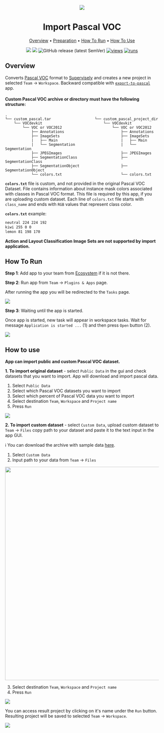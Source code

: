 <div align="center" markdown>
<img src="https://user-images.githubusercontent.com/106374579/183417669-9b412a8c-98f4-4ae0-bac6-738e879cf849.png"/>

# Import Pascal VOC

<p align="center">
  <a href="#Overview">Overview</a> •
  <a href="#Preparation">Preparation</a> •
  <a href="#How-To-Run">How To Run</a> •
  <a href="#How-To-Use">How To Use</a>
</p>
  
[![](https://img.shields.io/badge/supervisely-ecosystem-brightgreen)](https://ecosystem.supervisely.com/apps/supervisely-ecosystem/import-pascal-voc)
[![](https://img.shields.io/badge/slack-chat-green.svg?logo=slack)](https://supervisely.com/slack)
![GitHub release (latest SemVer)](https://img.shields.io/github/v/release/supervisely-ecosystem/import-pascal-voc)
[![views](https://app.supervisely.com/img/badges/views/supervisely-ecosystem/import-pascal-voc.png)](https://supervisely.com)
[![runs](https://app.supervisely.com/img/badges/runs/supervisely-ecosystem/import-pascal-voc.png)](https://supervisely.com)

</div>

## Overview
Converts [Pascal VOC](http://host.robots.ox.ac.uk/pascal/VOC/) format to [Supervisely](https://docs.supervisely.com/data-organization/00_ann_format_navi) and creates a new project in selected `Team` -> `Workspace`. Backward compatible with [`export-to-pascal`](https://github.com/supervisely-ecosystem/export-to-pascal-voc) app.


#### Custom Pascal VOC archive or directory must have the following structure:
```
.
└── custom_pascal.tar                    └── custom_pascal_project_dir
    └── VOCdevkit                            └── VOCdevkit
        └── VOC or VOC2012                       └── VOC or VOC2012               
            ├── Annotations                          ├── Annotations              
            ├── ImageSets                            ├── ImageSets                
            |   ├── Main                             |   ├── Main                 
            |   └── Segmentation                     |   └── Segmentation         
            ├── JPEGImages                           ├── JPEGImages               
            ├── SegmentationClass                    ├── SegmentationClass        
            ├── SegmentationObject                   ├── SegmentationObject       
            └── colors.txt                           └── colors.txt               
```

**`colors.txt`** file is custom, and not provided in the original Pascal VOC Dataset. File contains information about instance mask colors associated with classes in Pascal VOC format. This file is required by this app, if you are uploading custom dataset. Each line of `colors.txt` file starts with `class_name` and ends with `RGB` values that represent class color.

**`colors.txt`** example:
```txt
neutral 224 224 192
kiwi 255 0 0
lemon 81 198 170
```

**Action and Layout Classification Image Sets are not supported by import application.**

## How To Run 
**Step 1**: Add app to your team from [Ecosystem](https://ecosystem.supervisely.com/apps/import-pascal-voc) if it is not there.

**Step 2**: Run app from `Team` -> `Plugins & Apps` page.

After running the app you will be redirected to the `Tasks` page.

<img src="https://i.imgur.com/tmmVKlI.png"/>


**Step 3**: Waiting until the app is started.

Once app is started, new task will appear in workspace tasks. Wait for message `Application is started ...` (1) and then press `Open` button (2).

<img src="https://i.imgur.com/dXcwVzn.png"/>

## How to use

**App can import public and custom Pascal VOC dataset.**

**1. To import original dataset** - select `Public Data` in the gui and check datasets that you want to import. App will download and import pascal data.

1. Select `Public Data`
2. Select which Pascal VOC datasets you want to import
3. Select which percent of Pascal VOC data you want to import
4. Select destination `Team`, `Workspace` and `Project name`
5. Press `Run`

<img src="https://i.imgur.com/bBStzR2.png"/>

**2. To import custom dataset** - select `Custom Data`, upload custom dataset to `Team` -> `Files` copy path to your dataset and paste it to the text input in the app GUI.

ℹ️ You can download the archive with sample data [here](https://github.com/supervisely-ecosystem/import-pascal-voc/files/12600118/sample_project.zip).


1. Select `Custom Data`
2. Input path to your data from `Team` -> `Files`

<img src="https://i.imgur.com/YemDSqY.gif" width="700"/>

3. Select destination `Team`, `Workspace` and `Project name`
4. Press `Run`

<img src="https://i.imgur.com/ZII5d70.png"/>

You can access result project by clicking on it's name under the `Run` button. Resulting project will be saved to selected `Team` -> `Workspace`.

<img src="https://i.imgur.com/WwmeoLV.png"/>
